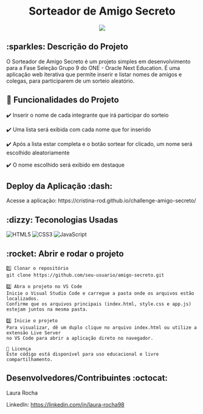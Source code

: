 <h1 align="center"> Sorteador de Amigo Secreto </h1>
<p align="center">
   <img src="http://img.shields.io/static/v1?label=STATUS&message=EM%20DESENVOLVIMENTO&color=RED&style=for-the-badge"/>  
</p>

<h2> :sparkles: Descrição do Projeto </h2>
<p> O Sorteador de Amigo Secreto é um projeto simples em desenvolvimento para a Fase Seleção Grupo 9 do ONE - Oracle Next Education. É uma aplicação web iterativa que permite inserir e listar nomes de amigos e colegas, para participarem de um sorteio aleatório. </p>

<h2> 🔨 Funcionalidades do Projeto </h2>

:heavy_check_mark: Inserir o nome de cada integrante que irá participar do sorteio

:heavy_check_mark: Uma lista será exibida com cada nome que for inserido

:heavy_check_mark: Após a lista estar completa e o botão sortear for clicado, um nome será escolhido aleatoriamente

:heavy_check_mark: O nome escolhido será exibido em destaque

<h2> Deploy da Aplicação :dash: </h2> 
Acesse a aplicação: https://cristina-rod.github.io/challenge-amigo-secreto/

<h2> :dizzy: Teconologias Usadas </h2>

![HTML5](https://img.shields.io/badge/html5-%23E34F26.svg?style=for-the-badge&logo=html5&logoColor=white)
![CSS3](https://img.shields.io/badge/css3-%231572B6.svg?style=for-the-badge&logo=css3&logoColor=white)
![JavaScript](https://img.shields.io/badge/javascript-%23323330.svg?style=for-the-badge&logo=javascript&logoColor=%23F7DF1E)

<h2> :rocket: Abrir e rodar o projeto </h2>

```
1️⃣ Clonar o repositório
git clone https://github.com/seu-usuario/amigo-secreto.git

2️⃣ Abra o projeto no VS Code
Inicie o Visual Studio Code e carregue a pasta onde os arquivos estão localizados.
Confirme que os arquivos principais (index.html, style.css e app.js) estejam juntos na mesma pasta.

3️⃣ Inicie o projeto
Para visualizar, dê um duplo clique no arquivo index.html ou utilize a extensão Live Server
no VS Code para abrir a aplicação direto no navegador.

📃 Licença
Este código está disponível para uso educacional e livre compartilhamento.
```
<h2>Desenvolvedores/Contribuintes :octocat: </h2> 
Laura Rocha

LinkedIn: https://linkedin.com/in/laura-rocha98
